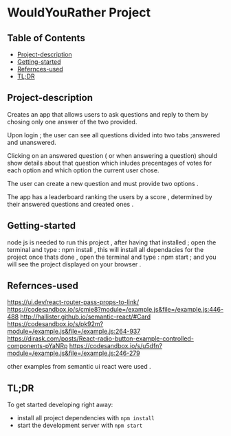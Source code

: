 # WouldYouRather Project

## Table of Contents
* [Project-description](#Project-description)  
* [Getting-started](#Getting-started)
* [Refernces-used](#Refernces-used)
* [TL;DR](#TL;DR)


## Project-description
Creates an app that allows users to ask questions and reply to them by chosing only one answer of the two provided.

Upon login ; the user can see all questions divided into two tabs ;answered and unanswered.

Clicking on an answered question ( or when answering a question) should show details about that question which inludes precentages of votes for each option and which option the current user chose.

The user can create a new question and must provide two options .

The app has a leaderboard ranking the users by a score , determined by their answered questions and created ones .

## Getting-started

node js is needed to run this project  , after having that installed ; open the terminal and type : npm install , this will install all dependacies for the project
once thats done , open the terminal and type : npm start  ; and you will see the project displayed on your browser .


## Refernces-used

https://ui.dev/react-router-pass-props-to-link/
https://codesandbox.io/s/cmie8?module=/example.js&file=/example.js:446-488
http://hallister.github.io/semantic-react/#Card
https://codesandbox.io/s/pk92m?module=/example.js&file=/example.js:264-937
https://dirask.com/posts/React-radio-button-example-controlled-components-pYaNRp
https://codesandbox.io/s/u5dfn?module=/example.js&file=/example.js:246-279

other examples from semantic ui react were used .

## TL;DR

To get started developing right away:

* install all project dependencies with `npm install` 
* start the development server with `npm start`



